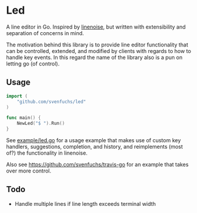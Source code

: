# Led

A line editor in Go. Inspired by [linenoise](https://github.com/antirez/linenoise),
but written with extensibility and separation of concerns in mind.

The motivation behind this library is to provide line editor functionality that
can be controlled, extended, and modified by clients with regards to how to
handle key events. In this regard the name of the library also is a pun on
letting go (of control).

## Usage

```go
import (
	"github.com/svenfuchs/led"
)

func main() {
	NewLed("$ ").Run()
}
```

See [example/led.go](/blob/master/example/led.go) for a usage example that makes
use of custom key handlers, suggestions, completion, and history, and reimplements
(most of?) the functionality in linenoise.

Also see https://github.com/svenfuchs/travis-go for an example that takes over
more control.

## Todo

* Handle multiple lines if line length exceeds terminal width

